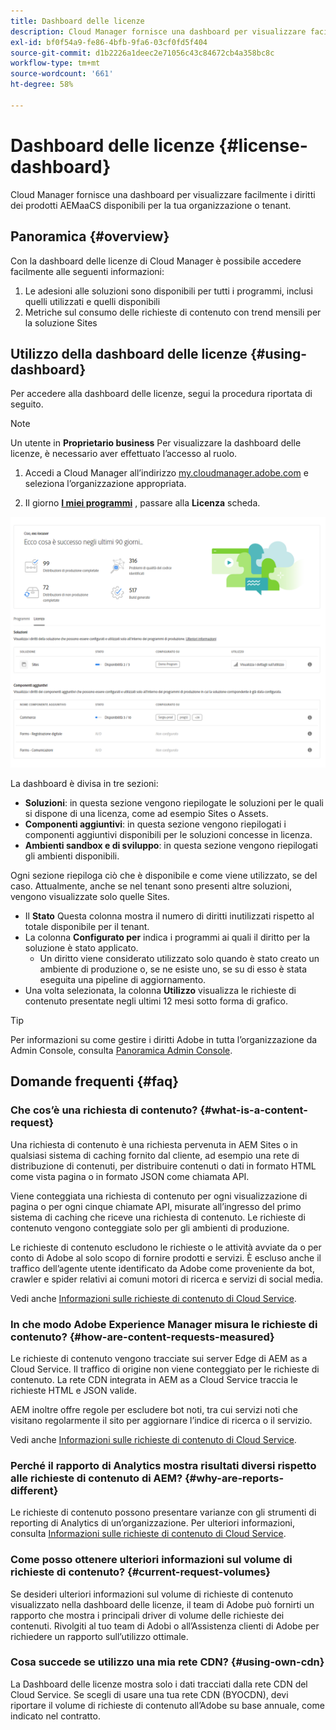 ```yaml
---
title: Dashboard delle licenze
description: Cloud Manager fornisce una dashboard per visualizzare facilmente i diritti dei prodotti AEMaaCS disponibili per la tua organizzazione o tenant.
exl-id: bf0f54a9-fe86-4bfb-9fa6-03cf0fd5f404
source-git-commit: d1b2226a1deec2e71056c43c84672cb4a358bc8c
workflow-type: tm+mt
source-wordcount: '661'
ht-degree: 58%

---
```


# Dashboard delle licenze {#license-dashboard}

Cloud Manager fornisce una dashboard per visualizzare facilmente i diritti dei prodotti AEMaaCS disponibili per la tua organizzazione o tenant.

## Panoramica {#overview}

Con la dashboard delle licenze di Cloud Manager è possibile accedere facilmente alle seguenti informazioni:

1. Le adesioni alle soluzioni sono disponibili per tutti i programmi, inclusi quelli utilizzati e quelli disponibili
1. Metriche sul consumo delle richieste di contenuto con trend mensili per la soluzione Sites

## Utilizzo della dashboard delle licenze {#using-dashboard}

Per accedere alla dashboard delle licenze, segui la procedura riportata di seguito.

>[!NOTE]
>
>Un utente in **Proprietario business** Per visualizzare la dashboard delle licenze, è necessario aver effettuato l’accesso al ruolo.

1. Accedi a Cloud Manager all’indirizzo [my.cloudmanager.adobe.com](https://my.cloudmanager.adobe.com/) e seleziona l’organizzazione appropriata.

1. Il giorno **[I miei programmi](/help/implementing/cloud-manager/navigation.md#my-programs)** , passare alla **Licenza** scheda.

![Dashboard delle licenze](assets/license-dashboard.png)

La dashboard è divisa in tre sezioni:

* **Soluzioni**: in questa sezione vengono riepilogate le soluzioni per le quali si dispone di una licenza, come ad esempio Sites o Assets.
* **Componenti aggiuntivi**: in questa sezione vengono riepilogati i componenti aggiuntivi disponibili per le soluzioni concesse in licenza.
* **Ambienti sandbox e di sviluppo**: in questa sezione vengono riepilogati gli ambienti disponibili.

Ogni sezione riepiloga ciò che è disponibile e come viene utilizzato, se del caso. Attualmente, anche se nel tenant sono presenti altre soluzioni, vengono visualizzate solo quelle Sites.

* Il **Stato** Questa colonna mostra il numero di diritti inutilizzati rispetto al totale disponibile per il tenant.
* La colonna **Configurato per** indica i programmi ai quali il diritto per la soluzione è stato applicato.
   * Un diritto viene considerato utilizzato solo quando è stato creato un ambiente di produzione o, se ne esiste uno, se su di esso è stata eseguita una pipeline di aggiornamento.
* Una volta selezionata, la colonna **Utilizzo** visualizza le richieste di contenuto presentate negli ultimi 12 mesi sotto forma di grafico.

>[!TIP]
>
>Per informazioni su come gestire i diritti Adobe in tutta l’organizzazione da Admin Console, consulta [Panoramica Admin Console](https://helpx.adobe.com/it/enterprise/using/admin-console.html).

## Domande frequenti {#faq}

### Che cos’è una richiesta di contenuto? {#what-is-a-content-request}

Una richiesta di contenuto è una richiesta pervenuta in AEM Sites o in qualsiasi sistema di caching fornito dal cliente, ad esempio una rete di distribuzione di contenuti, per distribuire contenuti o dati in formato HTML come vista pagina o in formato JSON come chiamata API.

Viene conteggiata una richiesta di contenuto per ogni visualizzazione di pagina o per ogni cinque chiamate API, misurate all’ingresso del primo sistema di caching che riceve una richiesta di contenuto. Le richieste di contenuto vengono conteggiate solo per gli ambienti di produzione.

Le richieste di contenuto escludono le richieste o le attività avviate da o per conto di Adobe al solo scopo di fornire prodotti e servizi. È escluso anche il traffico dell’agente utente identificato da Adobe come proveniente da bot, crawler e spider relativi ai comuni motori di ricerca e servizi di social media.

Vedi anche [Informazioni sulle richieste di contenuto di Cloud Service](/help/implementing/cloud-manager/content-requests.md).

### In che modo Adobe Experience Manager misura le richieste di contenuto? {#how-are-content-requests-measured}

Le richieste di contenuto vengono tracciate sui server Edge di AEM as a Cloud Service. Il traffico di origine non viene conteggiato per le richieste di contenuto. La rete CDN integrata in AEM as a Cloud Service traccia le richieste HTML e JSON valide.

AEM inoltre offre regole per escludere bot noti, tra cui servizi noti che visitano regolarmente il sito per aggiornare l’indice di ricerca o il servizio.

Vedi anche [Informazioni sulle richieste di contenuto di Cloud Service](/help/implementing/cloud-manager/content-requests.md).

### Perché il rapporto di Analytics mostra risultati diversi rispetto alle richieste di contenuto di AEM? {#why-are-reports-different}

Le richieste di contenuto possono presentare varianze con gli strumenti di reporting di Analytics di un’organizzazione. Per ulteriori informazioni, consulta [Informazioni sulle richieste di contenuto di Cloud Service](/help/implementing/cloud-manager/content-requests.md).

### Come posso ottenere ulteriori informazioni sul volume di richieste di contenuto? {#current-request-volumes}

Se desideri ulteriori informazioni sul volume di richieste di contenuto visualizzato nella dashboard delle licenze, il team di Adobe può fornirti un rapporto che mostra i principali driver di volume delle richieste dei contenuti. Rivolgiti al tuo team di Adobi o all’Assistenza clienti di Adobe per richiedere un rapporto sull’utilizzo ottimale.

### Cosa succede se utilizzo una mia rete CDN? {#using-own-cdn}

La Dashboard delle licenze mostra solo i dati tracciati dalla rete CDN del Cloud Service. Se scegli di usare una tua rete CDN (BYOCDN), devi riportare il volume di richieste di contenuto all’Adobe su base annuale, come indicato nel contratto.
